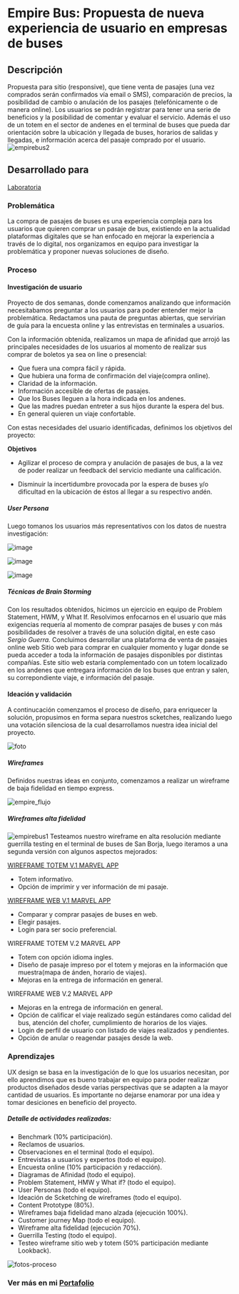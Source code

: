 # Empire Bus: Propuesta de nueva experiencia de usuario en empresas de buses
## Descripción
Propuesta para sitio (responsive), que tiene venta de pasajes (una vez comprados serán confirmados vía email o SMS), comparación de precios, la posibilidad de cambio o anulación de los pasajes (telefónicamente o de manera online).
Los usuarios se podrán registrar para tener una serie de beneficios y la posibilidad de comentar y evaluar el servicio.
Además el uso de un totem en el sector de andenes en el terminal de buses que pueda dar orientación sobre la ubicación y llegada de buses, horarios de salidas y llegadas, e información acerca del pasaje comprado por el usuario.
![empirebus2](https://user-images.githubusercontent.com/32280840/38068238-785e6e94-32e6-11e8-92ba-b83f694ab372.jpg)
## Desarrollado para
[Laboratoria](http://laboratoria.la)

### Problemática
La compra de pasajes de buses es una experiencia compleja para los usuarios que quieren comprar un pasaje de bus, existiendo en la actualidad plataformas digitales que se han enfocado en mejorar la experiencia a través de lo digital, nos organizamos en equipo para investigar la problemática y proponer nuevas soluciones de diseño.

### Proceso
#### Investigación de usuario
Proyecto de dos semanas, donde comenzamos analizando que información necesitabamos preguntar a los usuarios para poder entender mejor la problemática. Redactamos una pauta de preguntas abiertas, que servirían de guía para la encuesta online y las entrevistas en terminales a usuarios. 

Con la información obtenida, realizamos un mapa de afinidad que arrojó las principales necesidades de los usuarios al momento de realizar sus comprar de boletos ya sea on line o presencial:

- Que fuera una compra fácil y rápida.
- Que hubiera una forma de confirmación del viaje(compra online).
- Claridad de la información.
- Información accesible de ofertas de pasajes.
- Que los Buses lleguen a la hora indicada en los andenes.
- Que las madres puedan entreter a sus hijos durante la espera del bus.
- En general quieren un viaje confortable.

Con estas necesidades del usuario identificadas, definimos los objetivos del proyecto:

**Objetivos**
- Agilizar el proceso de compra y anulación de pasajes de bus, a la vez de poder realizar un feedback del servicio mediante una calificación.

- Disminuir la incertidumbre provocada por la espera de buses y/o dificultad en la ubicación de éstos al llegar a su respectivo andén.

##### User Persona
Luego tomanos los usuarios más representativos con los datos de nuestra investigación:

![image](https://user-images.githubusercontent.com/32280840/37888749-5ea67d82-309f-11e8-833d-7bce86d55805.png)

![image](https://user-images.githubusercontent.com/32280840/37888772-7abf1d08-309f-11e8-8603-06db081319d9.png)

![image](https://user-images.githubusercontent.com/32280840/37888787-9378cc68-309f-11e8-8282-356b4f4d3d59.png)

##### Técnicas de Brain Storming
Con los resultados obtenidos, hicimos un ejercicio en equipo de Problem Statement, HWM, y What If. Resolvimos enfocarnos en el usuario que más exigencias requería al momento de comprar pasajes de buses y con más posibilidades de resolver a través de una solución digital, en este caso *Sergio Guerra.*
Concluimos desarrollar una plataforma de venta de pasajes online web Sitio web para comprar en cualquier momento y lugar donde se pueda acceder a toda la información de pasajes disponibles por distintas compañías. Este sitio web estaría complementado con un totem localizado en los andenes que entregara información de los buses que entran y salen, su correpondiente viaje, e información del pasaje.

#### Ideación y validación
A continucación comenzamos el proceso de diseño, para enriquecer la solución, propusimos en forma separa nuestros scketches, realizando luego una votación silenciosa de la cual desarrollamos nuestra idea inicial del proyecto.

![foto](https://user-images.githubusercontent.com/32280840/37889575-704f4204-30a3-11e8-9b20-83031dd06547.jpg)

##### Wireframes
Definidos nuestras ideas en conjunto, comenzamos a realizar un wireframe de baja fidelidad en tiempo express.

![empire_flujo](https://user-images.githubusercontent.com/32280840/37890206-13279970-30a6-11e8-87a1-cb22b0fc3dfb.png)

##### Wireframes alta fidelidad
![empirebus1](https://user-images.githubusercontent.com/32280840/38068349-20ed9102-32e7-11e8-91b6-589b126b8d34.jpg)
Testeamos nuestro wireframe en alta resolución mediante guerrilla testing en el terminal de buses de San Borja, luego iteramos a una segunda versión con algunos aspectos mejorados:

[WIREFRAME TOTEM V.1 MARVEL APP](https://marvelapp.com/36ef2b0)
- Totem informativo.
- Opción de imprimir y ver información de mi pasaje.

[WIREFRAME WEB V.1 MARVEL APP](https://marvelapp.com/36ef2b0/screen/37748504)
- Comparar y comprar pasajes de buses en web.
- Elegir pasajes.
- Login para ser socio preferencial.

WIREFRAME TOTEM V.2 MARVEL APP
- Totem con opción idioma ingles.
- Diseño de pasaje impreso por el totem y mejoras en la información que muestra(mapa de ánden, horario de viajes).
- Mejoras en la entrega de información en general.

WIREFRAME WEB V.2 MARVEL APP
- Mejoras en la entrega de información en general.
- Opción de calificar el viaje realizado según estándares como calidad del bus, atención del chofer, cumplimiento de horarios de los viajes.
- Login de perfil de usuario con listado de viajes realizados y pendientes.
- Opción de anular o reagendar pasajes desde la web.

### Aprendizajes
UX design se basa en la investigación de lo que los usuarios necesitan, por ello aprendimos que es bueno trabajar en equipo para poder realizar productos diseñados desde varias perspectivas que se adapten a la mayor cantidad de usuarios. Es importante no dejarse enamorar por una idea y tomar desiciones en beneficio del proyecto. 

##### Detalle de actividades realizadas:
- Benchmark (10% participación).
- Reclamos de usuarios.
- Observaciones en el terminal (todo el equipo).
- Entrevistas a usuarios y expertos (todo el equipo).
- Encuesta online (10% participación y redacción).
- Diagramas de Afinidad (todo el equipo).
- Problem Statement, HMW y What if? (todo el equipo).
- User Personas (todo el equipo).
- Ideación de Scketching de wireframes (todo el equipo).
- Content Prototype (80%).
- Wireframes baja fidelidad mano alzada (ejecución 100%).
- Customer journey Map (todo el equipo).
- Wireframe alta fidelidad (ejecución 70%).
- Guerrilla Testing (todo el equipo).
- Testeo wireframe sitio web y totem (50% participación mediante Lookback).

![fotos-proceso](https://user-images.githubusercontent.com/32280840/37893730-506fc04e-30b2-11e8-9748-d885af6ec11c.jpg)
### Ver más en mi [Portafolio](https://jotavasquez.github.io/portafolioj/)
